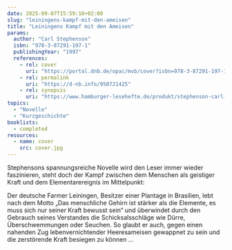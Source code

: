```yaml
---
date: 2025-09-07T15:59:10+02:00
slug: "leiningens-kampf-mit-den-ameisen"
title: "Leiningens Kampf mit den Ameisen"
params:
  author: "Carl Stephenson"
  isbn: "978-3-87291-197-1"
  publishingYear: "1997"
  references:
    - rel: cover
      uri: "https://portal.dnb.de/opac/mvb/cover?isbn=978-3-87291-197-1"
    - rel: permalink
      uri: "https://d-nb.info/950721425"
    - rel: synopsis
      uri: "https://www.hamburger-lesehefte.de/produkt/stephenson-carl-leiningens-kampf-mit-den-ameisen/"
topics:
  - "Novelle"
  - "Kurzgeschichte"
booklists:
  - completed
resources:
  - name: cover
    src: cover.jpg
---
```


Stephensons spannungsreiche Novelle wird den Leser immer wieder faszinieren, 
steht doch der Kampf zwischen dem Menschen als geistiger Kraft und dem 
Elementarereignis im Mittelpunkt:

Der deutsche Farmer Leiningen, Besitzer einer Plantage in Brasilien, lebt nach 
dem Motto „Das menschliche Gehirn ist stärker als die Elemente, es muss sich nur 
seiner Kraft bewusst sein“ und überwindet durch den Gebrauch seines Verstandes 
die Schicksalsschläge wie Dürre, Überschwemmungen oder Seuchen. So glaubt er 
auch, gegen einen nahenden Zug lebenvernichtender Heeresameisen gewappnet zu 
sein und die zerstörende Kraft besiegen zu können …